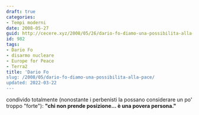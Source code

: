 ```yaml
---
draft: true
categories:
- Tempi moderni
date: 2008-05-27
guid: http://cecere.xyz/2008/05/26/dario-fo-diamo-una-possibilita-alla-pace/
id: 982
tags:
- Dario Fo
- disarmo nucleare
- Europe for Peace
- Terra2
title: 'Dario Fo
slug: /2008/05/dario-fo-diamo-una-possibilita-alla-pace/
updated: 2022-03-22
---
```


condivido totalmente (nonostante i perbenisti la possano considerare un po' troppo "forte"): **"chi non prende posizione… è una povera persona."**